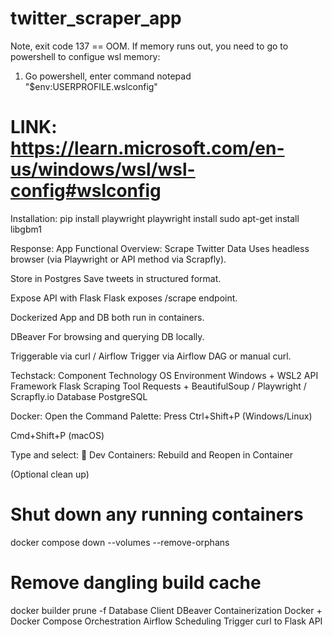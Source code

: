 # twitter_scraper_app
Note, exit code 137 == OOM. If memory runs out, you need to go to powershell to configue wsl memory:
1. Go powershell, enter command
notepad "$env:USERPROFILE\.wslconfig"
# LINK: https://learn.microsoft.com/en-us/windows/wsl/wsl-config#wslconfig


Installation:
pip install playwright
playwright install
sudo apt-get install libgbm1

Response:
App Functional Overview:
Scrape Twitter Data
Uses headless browser (via Playwright or API method via Scrapfly).

Store in Postgres
Save tweets in structured format.

Expose API with Flask
Flask exposes /scrape endpoint.

Dockerized
App and DB both run in containers.

DBeaver
For browsing and querying DB locally.

Triggerable via curl / Airflow
Trigger via Airflow DAG or manual curl.


Techstack:
Component       Technology
OS Environment  Windows + WSL2
API Framework   Flask
Scraping Tool   Requests + BeautifulSoup / Playwright / Scrapfly.io
Database        PostgreSQL

Docker:
Open the Command Palette:
Press
Ctrl+Shift+P (Windows/Linux)

Cmd+Shift+P (macOS)

Type and select:
🔁 Dev Containers: Rebuild and Reopen in Container

(Optional clean up)
# Shut down any running containers
docker compose down --volumes --remove-orphans

# Remove dangling build cache
docker builder prune -f
Database Client DBeaver
Containerization        Docker + Docker Compose
Orchestration   Airflow
Scheduling Trigger      curl to Flask API
